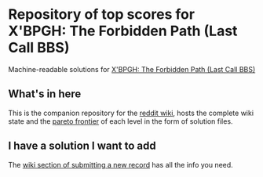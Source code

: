 # Repository of top scores for X'BPGH: The Forbidden Path (Last Call BBS) 

Machine-readable solutions for [X'BPGH: The Forbidden Path (Last Call BBS)](https://www.zachtronics.com/last-call-bbs)

## What's in here

This is the companion repository for the [reddit wiki](https://www.reddit.com/r/lastcallbbs/wiki/forbidden-path), hosts the complete wiki state and the [pareto frontier](https://en.wikipedia.org/wiki/Pareto_front) of each level in the form of solution files.

## I have a solution I want to add

The [wiki section of submitting a new record](https://www.reddit.com/r/lastcallbbs/wiki/forbidden-path#wiki_submitting_a_new_solution) has all the info you need.
